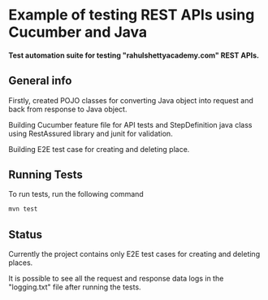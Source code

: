 # Example of testing REST APIs using Cucumber and Java
 


#### Test automation suite for testing "rahulshettyacademy.com" REST APIs.

## General info

 Firstly, created POJO classes for converting Java object into request and back from response to Java object.

  Building Cucumber feature file for API tests and StepDefinition java class using RestAssured library and junit for validation.

 Building E2E test case for creating and deleting place.







## Running Tests

To run tests, run the following command

```bash
mvn test
```

   


## Status


Currently the project contains only E2E test cases for creating and deleting places.

It is possible to see all the request and response data logs in the "logging.txt" file after running the tests.


